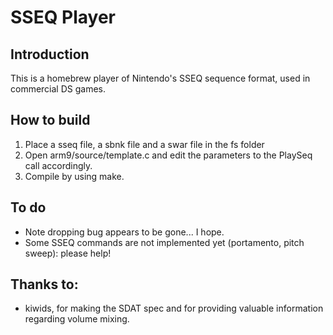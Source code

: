 SSEQ Player
===========

Introduction
------------

This is a homebrew player of Nintendo's SSEQ sequence format, used in commercial DS games.

How to build
------------

1. Place a sseq file, a sbnk file and a swar file in the fs folder
2. Open arm9/source/template.c and edit the parameters to the PlaySeq call accordingly.
3. Compile by using make.

To do
-----

- Note dropping bug appears to be gone... I hope.
- Some SSEQ commands are not implemented yet (portamento, pitch sweep): please help!

Thanks to:
----------

- kiwids, for making the SDAT spec and for providing valuable information regarding volume mixing.